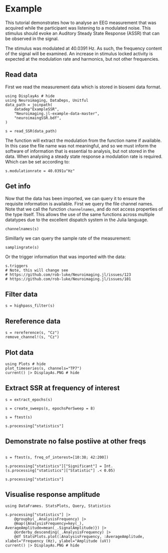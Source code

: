 # Example

This tutorial demonstrates how to analyse an EEG measurement
that was acquired while the participant was listening to a modulated
noise. This stimulus should evoke an Auditory Steady State Response (ASSR)
that can be observed in the signal.

The stimulus was modulated at 40.0391 Hz. As such, the frequency content of
the signal will be examined. An increase in stimulus locked activity is
expected at the modulation rate and harmonics, but not other frequencies.


## Read data

First we read the measurement data which is stored in biosemi data format.

```@example fileread
using DisplayAs # hide
using Neuroimaging, DataDeps, Unitful
data_path = joinpath(
    datadep"ExampleSSR",
    "Neuroimaging.jl-example-data-master",
    "neuroimaingSSR.bdf",
)

s = read_SSR(data_path)
```

The function will extract the modulation from the function name if available.
In this case the file name was not meaningful, and so we must inform the software of
information that is essential to analysis, but not stored in the data.
When analysing a steady state response a modulation rate is required.
Which can be set according to:

```@example fileread
s.modulationrate = 40.0391u"Hz"
```

## Get info

Now that the data has been imported, we can query it to ensure the
requisite information is available. First we query the file channel names.
Note that we call the function `channelnames`, and do not access properties of the type itself.
This allows the use of the same functions across multiple 
datatypes due to the excellent dispatch system in the Julia language.

```@example fileread
channelnames(s)
```

Simillarly we can query the sample rate of the measurement:

```@example fileread
samplingrate(s)
```

Or the trigger information that was imported with the data:

```@example fileread
s.triggers
# Note, this will change see 
# https://github.com/rob-luke/Neuroimaging.jl/issues/123
# https://github.com/rob-luke/Neuroimaging.jl/issues/101
```

## Filter data

```@example fileread
s = highpass_filter(s)
```

## Rereference data

```@example fileread
s = rereference(s, "Cz")
remove_channel!(s, "Cz")
```

## Plot data

```@example fileread
using Plots # hide
plot_timeseries(s, channels="TP7")
current() |> DisplayAs.PNG # hide
```

## Extract SSR at frequency of interest

```@example fileread
s = extract_epochs(s)

s = create_sweeps(s, epochsPerSweep = 8)

s = ftest(s)

s.processing["statistics"]
```

## Demonstrate no false postiive at other freqs

```@example fileread

s = ftest(s, freq_of_interest=[10:38; 42:200])

s.processing["statistics"]["Significant"] = Int.(s.processing["statistics"]["Statistic"] .< 0.05)

s.processing["statistics"]
```

## Visualise response amplitude

```@example fileread
using DataFrames. StatsPlots, Query, Statistics

s.processing["statistics"] |> 
    @groupby(_.AnalysisFrequency) |> 
    @map({AnalysisFrequency=key(_), AverageAmplitude=mean(_.SignalAmplitude)}) |>
    @orderby_descending(_.AnalysisFrequency) |>
    @df StatsPlots.plot(:AnalysisFrequency, :AverageAmplitude, xlabel="Frequency (Hz), ylabel="Amplitude (uV))
current() |> DisplayAs.PNG # hide
```

